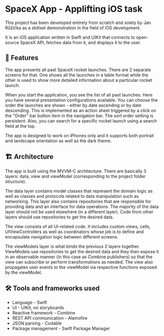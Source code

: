 # SpaceX App - Applifting iOS task
This project has been developed entirely from scratch and solely by Jan Růžička as a skillset demonstration in the field of iOS development.

It is an iOS application written in Swift and UIKit that connects to open-source SpaceX API, fetches data from it, and displays it to the user.

## 📱 Features
The app presents all past SpaceX rocket launches. There are 2 separate screens for that. One shows all the launches in a table format while the other is used to show more detailed information about a particular rocket launch.

When you start the application, you see the list of all past launches. Here you have several presentation configurations available. You can choose the order the launches are shown - either by date ascending or by date descending. This is implemented as an action sheet triggered by a click on the "Order" bar button item in the navigation bar. The sort order setting is persistent. Also, you can search for a specific rocket launch using a search field at the top.

The app is designed to work on iPhones only and it supports both portrait and landscape orientation as well as the dark theme.

## 🏗 Architecture
The app is built using the MVVM-C architecture. There are basically 3 layers: data, view and viewModel (corresponding to the project folder structure).

The data layer contains model classes that represent the domain logic as well as classes and protocols related to data manipulation such as networking. This layer also contains repositories that are responsible for providing data and an interface for data operations. The majority of the data layer should not be used elsewhere (in a different layer). Code from other layers should use repositories to get the desired data.

The view consists of all UI-related code. It includes custom views, cells, UIViewControllers as well as coordinators whose job is to define and encapsulate navigation logic between different screens.

The viewModels layer is what binds the previous 2 layers together. ViewModels use repositories to get the desired data and they then expose it in an observable manner (in this case as Combine publishers) so that the view can subscribe or perform transformations as needed. The view also propagates user events to the viewModel via respective functions exposed by the viewModel.

## 🛠 Tools and frameworks used
- Language - Swift
- UI - UIKit, no storyboards
- Reactive framework - Combine
- REST API communication - Alamofire
- JSON parsing - Codable
- Package management - Swift Package Manager
